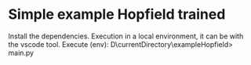 # Simple example Hopfield trained 

Install the dependencies.
Execution in a local environment, it can be with the vscode tool.
Execute (env): D\currentDirectory\exampleHopfield> main.py
